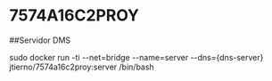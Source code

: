 # 7574A16C2PROY

##Servidor DMS

sudo docker run -ti --net=bridge --name=server --dns={dns-server} jtierno/7574a16c2proy:server /bin/bash
